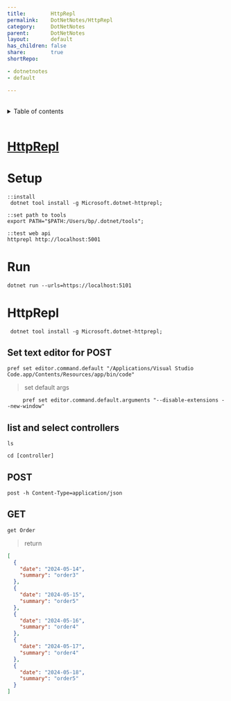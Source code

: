 ```yaml
---
title:        HttpRepl
permalink:    DotNetNotes/HttpRepl
category:     DotNetNotes
parent:       DotNetNotes
layout:       default
has_children: false
share:        true
shortRepo:

- dotnetnotes
- default

---
```


<br/>

<details markdown="block">    
<summary>    
Table of contents    
</summary>    
{: .text-delta }    
1. TOC    
{:toc}    
</details>

<br/>

# [HttpRepl](https://learn.microsoft.com/en-us/aspnet/core/web-api/http-repl/?view=aspnetcore-7.0&tabs=windows)

# Setup

```shell
::install
 dotnet tool install -g Microsoft.dotnet-httprepl;

::set path to tools
export PATH="$PATH:/Users/bp/.dotnet/tools";

::test web api
httprepl http://localhost:5001

```

# Run

```shell
dotnet run --urls=https://localhost:5101
```

# HttpRepl

```shell
 dotnet tool install -g Microsoft.dotnet-httprepl;
```

## Set text editor for POST

```shell
pref set editor.command.default "/Applications/Visual Studio Code.app/Contents/Resources/app/bin/code"
```

> set default args

   ```shell
        pref set editor.command.default.arguments "--disable-extensions --new-window"
   ```

## list and select controllers

```shell
ls
```

```shell
cd [controller]
```

## POST

```shell
post -h Content-Type=application/json
```

## GET

```shell
get Order
```

> return

```json
[
  {
    "date": "2024-05-14",
    "summary": "order3"
  },
  {
    "date": "2024-05-15",
    "summary": "order5"
  },
  {
    "date": "2024-05-16",
    "summary": "order4"
  },
  {
    "date": "2024-05-17",
    "summary": "order4"
  },
  {
    "date": "2024-05-18",
    "summary": "order5"
  }
]
```